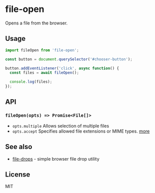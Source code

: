 # file-open

Opens a file from the browser.


## Usage

```js
import fileOpen from 'file-open';

const button = document.querySelector('#chooser-button');

button.addEventListener('click', async function() {
  const files = await fileOpen();

  console.log(files);
});
```

## API

### `fileOpen(opts) => Promise<File[]>`

- `opts.multiple` Allows selection of multiple files
- `opts.accept` Specifies allowed file extensions or MIME types. [more](https://developer.mozilla.org/en-US/docs/Web/HTML/Element/input/file#Limiting_accepted_file_types)


## See also

* [file-drops](https://github.com/nikku/file-drops) - simple browser file drop utility


## License

MIT